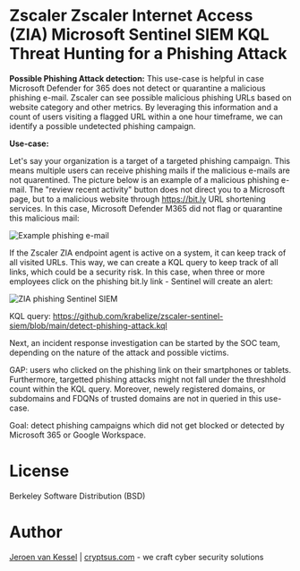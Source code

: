 # Zscaler Zscaler Internet Access (ZIA) Microsoft Sentinel SIEM KQL Threat Hunting for a Phishing Attack

**Possible Phishing Attack detection:**
This use-case is helpful in case Microsoft Defender for 365 does not detect or quarantine a malicious phishing e-mail. Zscaler can see possible malicious phishing URLs based on website category and other metrics. By leveraging this information and a count of users visiting a flagged URL within a one hour timeframe, we can identify a possible undetected phishing campaign. 

**Use-case:**

Let's say your organization is a target of a targeted phishing campaign. This means multiple users can receive phishing mails if the malicious e-mails are not quarentined. The picture below is an example of a malicious phishing e-mail. The "review recent activity" button does not direct you to a Microsoft page, but to a malicious website through https://bit.ly URL shortening services. In this case, Microsoft Defender M365 did not flag or quarantine this malicious mail:

![Example phishing e-mail](https://github.com/krabelize/zscaler-sentinel-siem/blob/main/phishing-mail.png)

If the Zscaler ZIA endpoint agent is active on a system, it can keep track of all visited URLs. This way, we can create a KQL query to keep track of all links, which could be a security risk. In this case, when three or more employees click on the phishing bit.ly link - Sentinel will create an alert:

![ZIA phishing Sentinel SIEM](https://github.com/krabelize/zscaler-sentinel-siem/blob/main/zscaler-phishing-siem.jpeg)

KQL query: https://github.com/krabelize/zscaler-sentinel-siem/blob/main/detect-phishing-attack.kql

Next, an incident response investigation can be started by the SOC team, depending on the nature of the attack and possible victims. 

GAP: users who clicked on the phishing link on their smartphones or tablets. Furthermore, targetted phishing attacks might not fall under the threshhold count within the KQL query. Moreover, newely registered domains, or subdomains and FDQNs of trusted domains are not in queried in this use-case.

Goal: detect phishing campaigns which did not get blocked or detected by Microsoft 365 or Google Workspace.

# License
Berkeley Software Distribution (BSD)

# Author
[Jeroen van Kessel](https://twitter.com/jeroenvkessel) | [cryptsus.com](https://cryptsus.com) - we craft cyber security solutions
